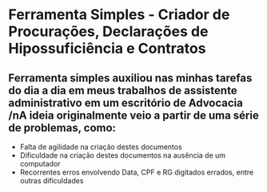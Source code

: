 # Ferramenta Simples - Criador de Procurações, Declarações de Hipossuficiência e Contratos

## Ferramenta simples auxiliou nas minhas tarefas do dia a dia em meus trabalhos de assistente administrativo em um escritório de Advocacia /nA ideia originalmente veio a partir de uma série de problemas, como:
<ul>
	<li>Falta de agilidade na criação destes documentos</li>
	<li>Dificuldade na criação destes documentos na ausência de um computador</li>
	<li>Recorrentes erros envolvendo Data, CPF e RG digitados errados, entre outras dificuldades</li>
</ul>
